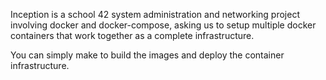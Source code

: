 Inception is a school 42 system administration and networking project involving docker and docker-compose, 
asking us to setup multiple docker containers that work together as a complete infrastructure.

You can simply make to build the images and deploy the container infrastructure.

